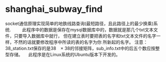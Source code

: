 shanghai_subway_find
====================

socket通信原理实现简单的地鉄线路查询(最短路径，且此路径上的最少换乘)系统.
　
　此程序中的数据是保存在mysql数据库中的，数据就是那几个txt文本文件，只要导入数据库中就行，
但在建立表时要把表的名字和txt文本文件的名字一样，不然的话就要修改程序中所读的表的名字为你
所新起的名字。
    注意：38_station.txt保存的是38　× 38的邻接矩阵，sub_info.txt中的后五个数应按整型存储。
  　此程序是在Linux系统的Ubuntu版本下开发的。
